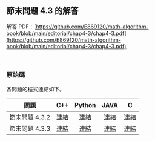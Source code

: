 ## 節末問題 4.3 的解答

解答 PDF：[https://github.com/E869120/math-algorithm-book/blob/main/editorial/chap4-3/chap4-3.pdf](https://github.com/E869120/math-algorithm-book/blob/main/editorial/chap4-3/chap4-3.pdf)

<br />

### 原始碼

各問題的程式連結如下。

| 問題 | C++ | Python | JAVA | C |
|:---:|:---:|:---:|:---:|:---:|
| 節末問題 4.3.2 | [連結](https://github.com/facespublications/math-algorithm-book_tw/blob/main/editorial_ch/chap4-3/prob4-3-2.cpp) | [連結](https://github.com/facespublications/math-algorithm-book_tw/blob/main/editorial_ch/chap4-3/prob4-3-2.py) | [連結](https://github.com/facespublications/math-algorithm-book_tw/blob/main/editorial_ch/chap4-3/prob4-3-2.java) | [連結](https://github.com/facespublications/math-algorithm-book_tw/blob/main/editorial_ch/chap4-3/prob4-3-2.c) |
| 節末問題 4.3.3 | [連結](https://github.com/facespublications/math-algorithm-book_tw/blob/main/editorial_ch/chap4-3/prob4-3-3.cpp) | [連結](https://github.com/facespublications/math-algorithm-book_tw/blob/main/editorial_ch/chap4-3/prob4-3-3.py) | [連結](https://github.com/facespublications/math-algorithm-book_tw/blob/main/editorial_ch/chap4-3/prob4-3-3.java) | [連結](https://github.com/facespublications/math-algorithm-book_tw/blob/main/editorial_ch/chap4-3/prob4-3-3.c) |
